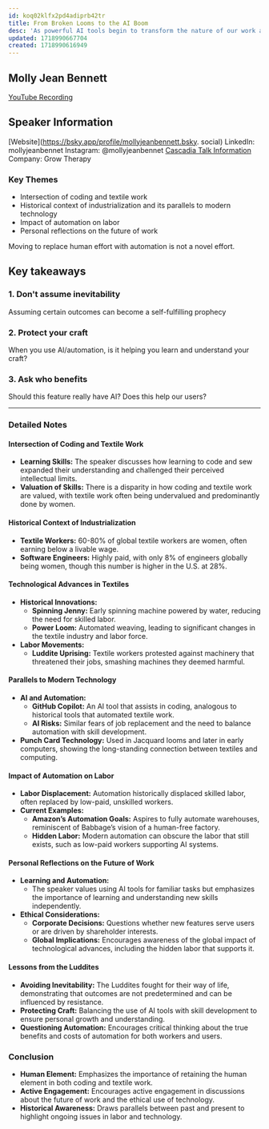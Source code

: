 ```yaml
---
id: koq02klfx2pd4adiprb42tr
title: From Broken Looms to the AI Boom
desc: 'As powerful AI tools begin to transform the nature of our work as software engineers, we have much to learn from 19th century weavers and modern day garment workers about our shared history.'
updated: 1718990667704
created: 1718990616949
---
```


## Molly Jean Bennett
[YouTube Recording](https://www.youtube.com/watch?v=lDaxrPw1mgQ&list=PLLiioAbFTbKPi9SkDhtppEGDPI31GGZyj&index=15&pp=iAQB)

## Speaker Information
[Website](https://bsky.app/profile/mollyjeanbennett.bsky. social) 
LinkedIn: mollyjeanbennet
Instagram: @mollyjeanbennet
[Cascadia Talk Information](https://cascadiajs.com/2024/talks/from-broken-looms-to-the-ai-boom)
Company: Grow Therapy 

### Key Themes
- Intersection of coding and textile work
- Historical context of industrialization and its parallels to modern technology
- Impact of automation on labor
- Personal reflections on the future of work

Moving to replace human effort with automation is not a novel effort.

## Key takeaways

### 1. Don't assume inevitability
Assuming certain outcomes can become a self-fulfilling prophecy

### 2. Protect your craft
When you use AI/automation, is it helping you learn and understand your craft?

### 3. Ask who benefits
Should this feature really have AI? Does this help our users?

______________________________________________________________

### Detailed Notes

#### Intersection of Coding and Textile Work
- **Learning Skills:** The speaker discusses how learning to code and sew expanded their understanding and challenged their perceived intellectual limits.
- **Valuation of Skills:** There is a disparity in how coding and textile work are valued, with textile work often being undervalued and predominantly done by women.

#### Historical Context of Industrialization
- **Textile Workers:** 60-80% of global textile workers are women, often earning below a livable wage.
- **Software Engineers:** Highly paid, with only 8% of engineers globally being women, though this number is higher in the U.S. at 28%.

#### Technological Advances in Textiles
- **Historical Innovations:**
  - **Spinning Jenny:** Early spinning machine powered by water, reducing the need for skilled labor.
  - **Power Loom:** Automated weaving, leading to significant changes in the textile industry and labor force.
- **Labor Movements:**
  - **Luddite Uprising:** Textile workers protested against machinery that threatened their jobs, smashing machines they deemed harmful.

#### Parallels to Modern Technology
- **AI and Automation:** 
  - **GitHub Copilot:** An AI tool that assists in coding, analogous to historical tools that automated textile work.
  - **AI Risks:** Similar fears of job replacement and the need to balance automation with skill development.
- **Punch Card Technology:** Used in Jacquard looms and later in early computers, showing the long-standing connection between textiles and computing.

#### Impact of Automation on Labor
- **Labor Displacement:** Automation historically displaced skilled labor, often replaced by low-paid, unskilled workers.
- **Current Examples:**
  - **Amazon’s Automation Goals:** Aspires to fully automate warehouses, reminiscent of Babbage’s vision of a human-free factory.
  - **Hidden Labor:** Modern automation can obscure the labor that still exists, such as low-paid workers supporting AI systems.

#### Personal Reflections on the Future of Work
- **Learning and Automation:**
  - The speaker values using AI tools for familiar tasks but emphasizes the importance of learning and understanding new skills independently.
- **Ethical Considerations:**
  - **Corporate Decisions:** Questions whether new features serve users or are driven by shareholder interests.
  - **Global Implications:** Encourages awareness of the global impact of technological advances, including the hidden labor that supports it.

#### Lessons from the Luddites
- **Avoiding Inevitability:** The Luddites fought for their way of life, demonstrating that outcomes are not predetermined and can be influenced by resistance.
- **Protecting Craft:** Balancing the use of AI tools with skill development to ensure personal growth and understanding.
- **Questioning Automation:** Encourages critical thinking about the true benefits and costs of automation for both workers and users.

### Conclusion
- **Human Element:** Emphasizes the importance of retaining the human element in both coding and textile work.
- **Active Engagement:** Encourages active engagement in discussions about the future of work and the ethical use of technology.
- **Historical Awareness:** Draws parallels between past and present to highlight ongoing issues in labor and technology.